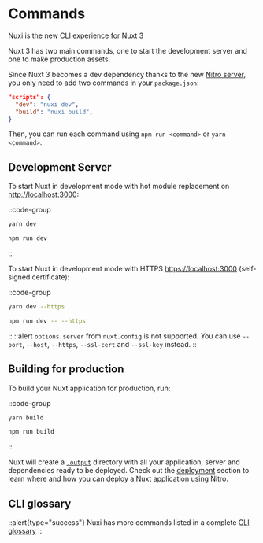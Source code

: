 # Commands

Nuxi is the new CLI experience for Nuxt 3

Nuxt 3 has two main commands, one to start the development server and one to make production assets.

Since Nuxt 3 becomes a dev dependency thanks to the new [Nitro server](/concepts/server-engine), you only need to add two commands in your `package.json`:

```json [package.json]
"scripts": {
  "dev": "nuxi dev",
  "build": "nuxi build",
}
```

Then, you can run each command using `npm run <command>` or `yarn <command>`.

## Development Server

To start Nuxt in development mode with hot module replacement on <http://localhost:3000>:

::code-group

```bash [Yarn]
yarn dev
```

```bash [NPM]
npm run dev
```

::

To start Nuxt in development mode with HTTPS <https://localhost:3000> (self-signed certificate):

::code-group

```bash [Yarn]
yarn dev --https
```

```bash [NPM]
npm run dev -- --https
```

::
::alert
`options.server` from `nuxt.config` is not supported. You can use `--port`, `--host`, `--https`, `--ssl-cert` and `--ssl-key` instead.
::

## Building for production

To build your Nuxt application for production, run:

::code-group

```bash [Yarn]
yarn build
```

```bash [NPM]
npm run build
```

::

Nuxt will create a [`.output`](/docs/directory-structure/output) directory with all your application, server and dependencies ready to be deployed. Check out the [deployment](/docs/deployment) section to learn where and how you can deploy a Nuxt application using Nitro.

## CLI glossary

::alert{type="success"}
Nuxi has more commands listed in a complete [CLI glossary](/docs/usage/cli)
::
